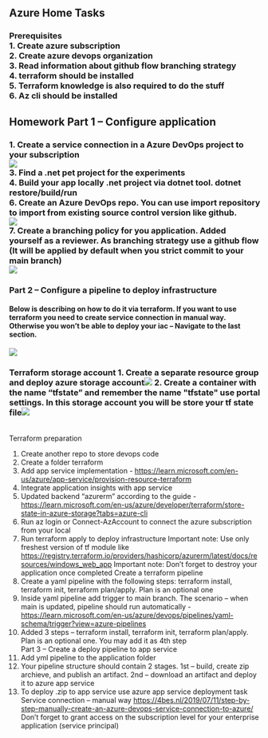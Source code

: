 <h2>Azure Home Tasks</h2>
<head>
<h3>Prerequisites</br>
1.	Create azure subscription</br>
2.	Create azure devops organization</br>
3.	Read information about github flow branching strategy</br>
4.	terraform should be installed </br>
5.	Terraform knowledge is also required to do the stuff</br>
6.	Az cli should be installed</br></h3>
<h2>Homework Part 1 – Configure application</h2><h3>
1.	Create a service connection in a Azure DevOps project to your subscription</br><img src="https://github.com/korotetskiy/img/blob/main/azure1-1.png"></br>
3.	Find a .net pet project for the experiments</br>
4.	Build your app locally .net project via dotnet tool. dotnet restore/build/run</br>
6.	Create an Azure DevOps repo. You can use import repository to import from existing source control version like github.</br><img src="https://github.com/korotetskiy/img/blob/main/azure1-4-repo.jpg"></br>
7.	Create a branching policy for you application. Added yourself as a reviewer. As branching strategy use a github flow (It will be applied by default when you strict commit to your main branch)</br><img src="https://github.com/korotetskiy/img/blob/main/azure1-5.png"></br></h3>
<h3>Part 2 – Configure a pipeline to deploy infrastructure</h3>
<h4>Below is describing on how to do it via terraform. If you want to use terraform you need to create service connection in manual way. Otherwise you won’t be able to deploy your iac – Navigate to the last section.</h4><img src="https://github.com/korotetskiy/img/blob/main/azure-pipleline.png">
<h3>Terraform storage account
1.	Create a separate resource group and deploy azure storage account<img src="https://github.com/korotetskiy/img/blob/main/azure2-1.png">
2.	Create a container with the name “tfstate” and remember the name "tfstate"  use portal settings. In this storage account you will be store your tf state file<img src="https://github.com/korotetskiy/img/blob/main/azure2-2.png"> </h3>   

</br>Terraform preparation
1.	Create another repo to store devops code
2.	Create a folder terraform
3.	Add app service implementation - https://learn.microsoft.com/en-us/azure/app-service/provision-resource-terraform 
4.	Integrate application insights with app service
5.	Updated backend “azurerm” according to the guide - https://learn.microsoft.com/en-us/azure/developer/terraform/store-state-in-azure-storage?tabs=azure-cli  
6.	Run az login or Connect-AzAccount to connect the azure subscription from your local
7.	Run terraform apply to deploy infrastructure 
Important note: Use only freshest version of tf module like https://registry.terraform.io/providers/hashicorp/azurerm/latest/docs/resources/windows_web_app
Important note: Don’t forget to destroy your application once completed
Create a terraform pipeline
1.	Create a yaml pipeline with the following steps: terraform install, terraform init, terraform plan/apply. Plan is an optional one 
2.	Inside yaml pipeline add trigger to main branch. The scenario – when main is updated, pipeline should run automatically - https://learn.microsoft.com/en-us/azure/devops/pipelines/yaml-schema/trigger?view=azure-pipelines
3.	Added 3 steps – terraform install, terraform init, terraform plan/apply. Plan is an optional one. You may add it as 4th step
</br>Part 3 – Create a deploy pipeline to app service
1.	Add yml pipeline to the application folder
2.	Your pipeline structure should contain 2 stages. 1st – build, create zip archieve, and publish an artifact. 2nd – download an artifact and deploy it to azure app service 
3.	To deploy .zip to app service use azure app service deployment task
Service connection – manual way
https://4bes.nl/2019/07/11/step-by-step-manually-create-an-azure-devops-service-connection-to-azure/
Don’t forget to grant access on the subscription level for your enterprise application (service principal)
